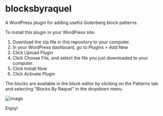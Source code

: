 # blocksbyraquel
A WordPress plugin for adding useful Gutenberg block patterns. 

To install this plugin in your WordPress site:
1) Download the zip file in this repository to your computer.
2) In your WordPress dashboard, go to Plugins > Add New
3) Click Upload Plugin
4) Click Choose File, and select the file you just downloaded to your computer.
5) Click Install Now
6) Click Activate Plugin

The blocks are available in the block editor by clicking on the Patterns tab and selecting "Blocks By Raquel" in the dropdown menu.

![image](https://user-images.githubusercontent.com/75491857/191310411-36f730d4-da42-4a1b-bd3b-139da0918f61.png)


Enjoy!


